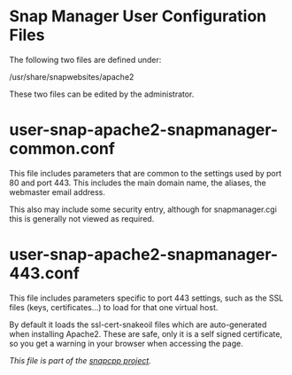 
Snap Manager User Configuration Files
=====================================

The following two files are defined under:

   /usr/share/snapwebsites/apache2

These two files can be edited by the administrator.


user-snap-apache2-snapmanager-common.conf
=========================================

This file includes parameters that are common to the settings used by
port 80 and port 443. This includes the main domain name, the aliases,
the webmaster email address.

This also may include some security entry, although for snapmanager.cgi
this is generally not viewed as required.


user-snap-apache2-snapmanager-443.conf
======================================

This file includes parameters specific to port 443 settings, such
as the SSL files (keys, certificates...) to load for that one virtual
host.

By default it loads the ssl-cert-snakeoil files which are auto-generated
when installing Apache2. These are safe, only it is a self signed
certificate, so you get a warning in your browser when accessing the
page.


_This file is part of the [snapcpp project](https://snapwebsites.org/)._


